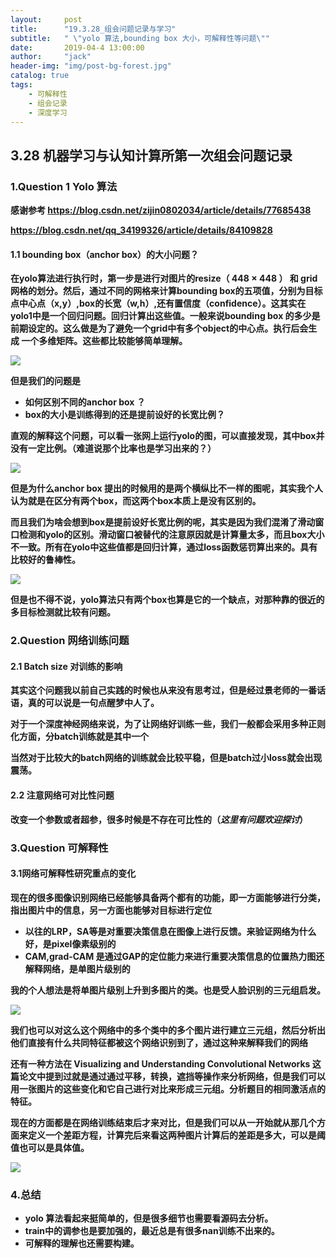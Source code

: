 ```yaml
---
layout:     post
title:      "19.3.28_组会问题记录与学习"
subtitle:   " \"yolo 算法,bounding box 大小，可解释性等问题\""
date:       2019-04-4 13:00:00
author:     "jack"
header-img: "img/post-bg-forest.jpg"
catalog: true
tags:
    - 可解释性
    - 组会记录
    - 深度学习
---
```


## **3.28 机器学习与认知计算所第一次组会问题记录**

### **1.Question 1  Yolo 算法**

**感谢参考 <https://blog.csdn.net/zijin0802034/article/details/77685438>**

**<https://blog.csdn.net/qq_34199326/article/details/84109828>**

####  **1.1 bounding box（anchor box）的大小问题？**

   **在yolo算法进行执行时，第一步是进行对图片的resize（ 448 × 448  ） 和 grid 网格的划分。然后，通过不同的网格来计算bounding box的五项值，分别为目标点中心点（x,y）,box的长宽（w,h）,还有置信度（confidence）。这其实在yolo1中是一个回归问题。回归计算出这些值。一般来说bounding box 的多少是前期设定的。这么做是为了避免一个grid中有多个object的中心点。执行后会生成 一个多维矩阵。这些都比较能够简单理解。**

**![](https://ws1.sinaimg.cn/large/007bgNxTly1g1omxvmpgdj313z0h047w.jpg)**

  **但是我们的问题是** 

+ **如何区别不同的anchor box ？**
+ **box的大小是训练得到的还是提前设好的长宽比例？**

**直观的解释这个问题，可以看一张网上运行yolo的图，可以直接发现，其中box并没有一定比例。（难道说那个比率也是学习出来的？）**

**![](https://ws1.sinaimg.cn/large/007bgNxTly1g1on52jvwkj31bf0fenmj.jpg)**

**但是为什么anchor box 提出的时候用的是两个横纵比不一样的图呢，其实我个人认为就是在区分有两个box，而这两个box本质上是没有区别的。**

**而且我们为啥会想到box是提前设好长宽比例的呢，其实是因为我们混淆了滑动窗口检测和yolo的区别。滑动窗口被替代的注意原因就是计算量太多，而且box大小不一致。所有在yolo中这些值都是回归计算，通过loss函数惩罚算出来的。具有比较好的鲁棒性。**

**![](https://ws1.sinaimg.cn/large/007bgNxTly1g1oners0xlj31720r17mi.jpg)**

**但是也不得不说，yolo算法只有两个box也算是它的一个缺点，对那种靠的很近的多目标检测就比较有问题。**

### **2.Question 网络训练问题**

#### **2.1 Batch size 对训练的影响**

**其实这个问题我以前自己实践的时候也从来没有思考过，但是经过景老师的一番话语，真的可以说是一句点醒梦中人了。**

**对于一个深度神经网络来说，为了让网络好训练一些，我们一般都会采用多种正则化方面，分batch训练就是其中一个**

**当然对于比较大的batch网络的训练就会比较平稳，但是batch过小loss就会出现震荡。**

#### **2.2 注意网络可对比性问题**

**改变一个参数或者超参，很多时候是不存在可比性的（*这里有问题欢迎探讨*）**

### **3.Question 可解释性**

#### **3.1网络可解释性研究重点的变化**

**现在的很多图像识别网络已经能够具备两个都有的功能，即一方面能够进行分类，指出图片中的信息，另一方面也能够对目标进行定位**

+ **以往的LRP，SA等是对重要决策信息在图像上进行反馈。来验证网络为什么好，是pixel像素级别的**
+ **CAM,grad-CAM 是通过GAP的定位能力来进行重要决策信息的位置热力图还解释网络，是单图片级别的**

**我的个人想法是将单图片级别上升到多图片的类。也是受人脸识别的三元组启发。**

**![](https://ws1.sinaimg.cn/large/007bgNxTly1g1onvyxxnkj31b60j44bi.jpg)**

**我们也可以对这么这个网络中的多个类中的多个图片进行建立三元组，然后分析出他们直接有什么共同特征都被这个网络识别到了，通过这种来解释我们的网络**

**还有一种方法在 Visualizing and Understanding Convolutional Networks 这篇论文中提到过就是通过通过平移，转换，遮挡等操作来分析网络，但是我们可以用一张图片的这些变化和它自己进行对比来形成三元组。分析题目的相同激活点的特征。**

**现在的方面都是在网络训练结束后才来对比，但是我们可以从一开始就从那几个方面来定义一个差距方程，计算完后来看这两种图片计算后的差距是多大，可以是阈值也可以是具体值。**

**![](https://ws1.sinaimg.cn/large/007bgNxTly1g1oo27ethvj31py0zcnpd.jpg)**

### **4.总结**

+ **yolo 算法看起来挺简单的，但是很多细节也需要看源码去分析。**
+ **train中的调参也是要加强的，最近总是有很多nan训练不出来的。**
+ **可解释的理解也还需要构建。**